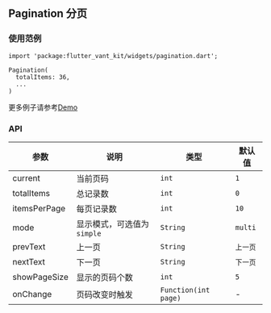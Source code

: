 ## Pagination 分页

### 使用范例

```
import 'package:flutter_vant_kit/widgets/pagination.dart';

Pagination(
  totalItems: 36,
  ...
)
```

更多例子请参考[Demo](../lib/routes/demoPagination.dart)

### API

| 参数  | 说明  | 类型  | 默认值  |
| ------------ | ------------ | ------------ | ------------ |
| current | 当前页码 | `int` | `1` |
| totalItems | 总记录数 | `int` | `0` |
| itemsPerPage | 每页记录数 | `int` | `10` |
| mode | 显示模式，可选值为`simple` | `String` | `multi` |
| prevText | 上一页 | `String` | `上一页` |
| nextText | 下一页 | `String` | `下一页` |
| showPageSize | 显示的页码个数 | `int` | `5` |
| onChange | 页码改变时触发 | `Function(int page)` | - |

